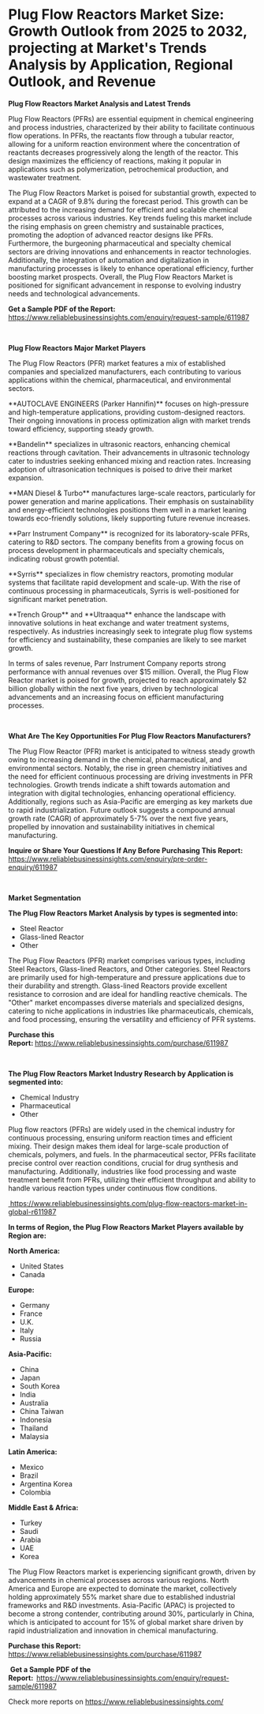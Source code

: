 <p><h1>Plug Flow Reactors Market Size: Growth Outlook from 2025 to 2032, projecting at Market's Trends Analysis by Application, Regional Outlook, and Revenue</h1></p><p><strong>Plug Flow Reactors Market Analysis and Latest Trends</strong></p>
<p><p>Plug Flow Reactors (PFRs) are essential equipment in chemical engineering and process industries, characterized by their ability to facilitate continuous flow operations. In PFRs, the reactants flow through a tubular reactor, allowing for a uniform reaction environment where the concentration of reactants decreases progressively along the length of the reactor. This design maximizes the efficiency of reactions, making it popular in applications such as polymerization, petrochemical production, and wastewater treatment.</p><p>The Plug Flow Reactors Market is poised for substantial growth, expected to expand at a CAGR of 9.8% during the forecast period. This growth can be attributed to the increasing demand for efficient and scalable chemical processes across various industries. Key trends fueling this market include the rising emphasis on green chemistry and sustainable practices, promoting the adoption of advanced reactor designs like PFRs. Furthermore, the burgeoning pharmaceutical and specialty chemical sectors are driving innovations and enhancements in reactor technologies. Additionally, the integration of automation and digitalization in manufacturing processes is likely to enhance operational efficiency, further boosting market prospects. Overall, the Plug Flow Reactors Market is positioned for significant advancement in response to evolving industry needs and technological advancements.</p></p>
<p><strong>Get a Sample PDF of the Report:&nbsp;</strong> <a href="https://www.reliablebusinessinsights.com/enquiry/request-sample/611987?utm_campaign=2244&utm_medium=2&utm_source=Github&utm_content=ia&utm_term=17022025&utm_id=plug-flow-reactors">https://www.reliablebusinessinsights.com/enquiry/request-sample/611987</a></p>
<p>&nbsp;</p>
<p><strong>Plug Flow Reactors Major Market Players</strong></p>
<p><p>The Plug Flow Reactors (PFR) market features a mix of established companies and specialized manufacturers, each contributing to various applications within the chemical, pharmaceutical, and environmental sectors.</p><p>**AUTOCLAVE ENGINEERS (Parker Hannifin)** focuses on high-pressure and high-temperature applications, providing custom-designed reactors. Their ongoing innovations in process optimization align with market trends toward efficiency, supporting steady growth.</p><p>**Bandelin** specializes in ultrasonic reactors, enhancing chemical reactions through cavitation. Their advancements in ultrasonic technology cater to industries seeking enhanced mixing and reaction rates. Increasing adoption of ultrasonication techniques is poised to drive their market expansion.</p><p>**MAN Diesel & Turbo** manufactures large-scale reactors, particularly for power generation and marine applications. Their emphasis on sustainability and energy-efficient technologies positions them well in a market leaning towards eco-friendly solutions, likely supporting future revenue increases.</p><p>**Parr Instrument Company** is recognized for its laboratory-scale PFRs, catering to R&D sectors. The company benefits from a growing focus on process development in pharmaceuticals and specialty chemicals, indicating robust growth potential.</p><p>**Syrris** specializes in flow chemistry reactors, promoting modular systems that facilitate rapid development and scale-up. With the rise of continuous processing in pharmaceuticals, Syrris is well-positioned for significant market penetration.</p><p>**Trench Group** and **Ultraaqua** enhance the landscape with innovative solutions in heat exchange and water treatment systems, respectively. As industries increasingly seek to integrate plug flow systems for efficiency and sustainability, these companies are likely to see market growth.</p><p>In terms of sales revenue, Parr Instrument Company reports strong performance with annual revenues over $15 million. Overall, the Plug Flow Reactor market is poised for growth, projected to reach approximately $2 billion globally within the next five years, driven by technological advancements and an increasing focus on efficient manufacturing processes.</p></p>
<p>&nbsp;</p>
<p><strong>What Are The Key Opportunities For Plug Flow Reactors Manufacturers?</strong></p>
<p><p>The Plug Flow Reactor (PFR) market is anticipated to witness steady growth owing to increasing demand in the chemical, pharmaceutical, and environmental sectors. Notably, the rise in green chemistry initiatives and the need for efficient continuous processing are driving investments in PFR technologies. Growth trends indicate a shift towards automation and integration with digital technologies, enhancing operational efficiency. Additionally, regions such as Asia-Pacific are emerging as key markets due to rapid industrialization. Future outlook suggests a compound annual growth rate (CAGR) of approximately 5-7% over the next five years, propelled by innovation and sustainability initiatives in chemical manufacturing.</p></p>
<p><strong>Inquire or Share Your Questions If Any Before Purchasing This Report:</strong> <a href="https://www.reliablebusinessinsights.com/enquiry/pre-order-enquiry/611987?utm_campaign=2244&utm_medium=2&utm_source=Github&utm_content=ia&utm_term=17022025&utm_id=plug-flow-reactors">https://www.reliablebusinessinsights.com/enquiry/pre-order-enquiry/611987</a></p>
<p>&nbsp;</p>
<p><strong>Market Segmentation</strong></p>
<p><strong>The Plug Flow Reactors Market Analysis by types is segmented into:</strong></p>
<p><ul><li>Steel Reactor</li><li>Glass-lined Reactor</li><li>Other</li></ul></p>
<p><p>The Plug Flow Reactors (PFR) market comprises various types, including Steel Reactors, Glass-lined Reactors, and Other categories. Steel Reactors are primarily used for high-temperature and pressure applications due to their durability and strength. Glass-lined Reactors provide excellent resistance to corrosion and are ideal for handling reactive chemicals. The "Other" market encompasses diverse materials and specialized designs, catering to niche applications in industries like pharmaceuticals, chemicals, and food processing, ensuring the versatility and efficiency of PFR systems.</p></p>
<p><strong>Purchase this Report:&nbsp;</strong><a href="https://www.reliablebusinessinsights.com/purchase/611987?utm_campaign=2244&utm_medium=2&utm_source=Github&utm_content=ia&utm_term=17022025&utm_id=plug-flow-reactors">https://www.reliablebusinessinsights.com/purchase/611987</a></p>
<p>&nbsp;</p>
<p><strong>The Plug Flow Reactors Market Industry Research by Application is segmented into:</strong></p>
<p><ul><li>Chemical Industry</li><li>Pharmaceutical</li><li>Other</li></ul></p>
<p><p>Plug flow reactors (PFRs) are widely used in the chemical industry for continuous processing, ensuring uniform reaction times and efficient mixing. Their design makes them ideal for large-scale production of chemicals, polymers, and fuels. In the pharmaceutical sector, PFRs facilitate precise control over reaction conditions, crucial for drug synthesis and manufacturing. Additionally, industries like food processing and waste treatment benefit from PFRs, utilizing their efficient throughput and ability to handle various reaction types under continuous flow conditions.</p></p>
<p><a href="https://www.reliablebusinessinsights.com/plug-flow-reactors-market-in-global-r611987?utm_campaign=2244&utm_medium=2&utm_source=Github&utm_content=ia&utm_term=17022025&utm_id=plug-flow-reactors">&nbsp;https://www.reliablebusinessinsights.com/plug-flow-reactors-market-in-global-r611987</a></p>
<p><strong>In terms of Region, the Plug Flow Reactors Market Players available by Region are:</strong></p>
<p>
    <p> <strong> North America: </strong>
        <ul>
            <li>United States</li>
            <li>Canada</li>
        </ul>
        </p> 
    <p> <strong> Europe: </strong>
        <ul>
            <li>Germany</li>
            <li>France</li>
            <li>U.K.</li>
            <li>Italy</li>
            <li>Russia</li>
        </ul>
        </p> 
    <p> <strong> Asia-Pacific: </strong>
        <ul>
            <li>China</li>
            <li>Japan</li>
            <li>South Korea</li>
            <li>India</li>
            <li>Australia</li>
            <li>China Taiwan</li>
            <li>Indonesia</li>
            <li>Thailand</li>
            <li>Malaysia</li>
        </ul>
        </p> 
    <p> <strong> Latin America: </strong>
        <ul>
            <li>Mexico</li>
            <li>Brazil</li>
            <li>Argentina Korea</li>
            <li>Colombia</li>
        </ul>
        </p> 
    <p> <strong> Middle East & Africa: </strong>
        <ul>
            <li>Turkey</li>
            <li>Saudi</li>
            <li>Arabia</li>
            <li>UAE</li>
            <li>Korea</li>
        </ul>
    </p>
    </p>
<p><p>The Plug Flow Reactors market is experiencing significant growth, driven by advancements in chemical processes across various regions. North America and Europe are expected to dominate the market, collectively holding approximately 55% market share due to established industrial frameworks and R&D investments. Asia-Pacific (APAC) is projected to become a strong contender, contributing around 30%, particularly in China, which is anticipated to account for 15% of global market share driven by rapid industrialization and innovation in chemical manufacturing.</p></p>
<p><strong>Purchase this Report: </strong><a href="https://www.reliablebusinessinsights.com/purchase/611987?utm_campaign=2244&utm_medium=2&utm_source=Github&utm_content=ia&utm_term=17022025&utm_id=plug-flow-reactors">https://www.reliablebusinessinsights.com/purchase/611987</a></p>
<p>&nbsp;<strong>Get a Sample PDF of the Report:&nbsp;&nbsp;</strong><a href="https://www.reliablebusinessinsights.com/enquiry/request-sample/611987?utm_campaign=2244&utm_medium=2&utm_source=Github&utm_content=ia&utm_term=17022025&utm_id=plug-flow-reactors">https://www.reliablebusinessinsights.com/enquiry/request-sample/611987</a></p>
<p><strong></strong></p>
<p>Check more reports on <a href="https://www.reliablebusinessinsights.com/?utm_campaign=2244&utm_medium=2&utm_source=Github&utm_content=ia&utm_term=17022025&utm_id=plug-flow-reactors">https://www.reliablebusinessinsights.com/</a></p>